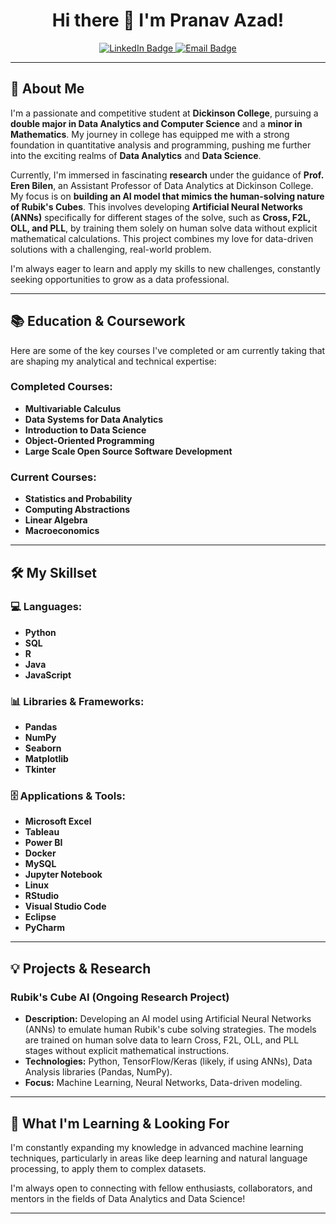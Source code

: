 <h1 align="center">Hi there 👋 I'm Pranav Azad!</h1>

<p align="center">
  <a href="https://www.linkedin.com/in/pranav-azad-118b87201/" target="_blank">
    <img src="https://img.shields.io/badge/LinkedIn-0077B5?style=for-the-badge&logo=linkedin&logoColor=white" alt="LinkedIn Badge"/>
  </a>
  <a href="mailto:your.email@example.com">  <img src="https://img.shields.io/badge/Email-D14836?style=for-the-badge&logo=gmail&logoColor=white" alt="Email Badge"/>
  </a>
  </p>

---

## 🚀 About Me

I'm a passionate and competitive student at **Dickinson College**, pursuing a **double major in Data Analytics and Computer Science** and a **minor in Mathematics**. My journey in college has equipped me with a strong foundation in quantitative analysis and programming, pushing me further into the exciting realms of **Data Analytics** and **Data Science**.

Currently, I'm immersed in fascinating **research** under the guidance of **Prof. Eren Bilen**, an Assistant Professor of Data Analytics at Dickinson College. My focus is on **building an AI model that mimics the human-solving nature of Rubik's Cubes**. This involves developing **Artificial Neural Networks (ANNs)** specifically for different stages of the solve, such as **Cross, F2L, OLL, and PLL**, by training them solely on human solve data without explicit mathematical calculations. This project combines my love for data-driven solutions with a challenging, real-world problem.

I'm always eager to learn and apply my skills to new challenges, constantly seeking opportunities to grow as a data professional.

---

## 📚 Education & Coursework

Here are some of the key courses I've completed or am currently taking that are shaping my analytical and technical expertise:

### Completed Courses:
* **Multivariable Calculus**
* **Data Systems for Data Analytics**
* **Introduction to Data Science**
* **Object-Oriented Programming**
* **Large Scale Open Source Software Development**

### Current Courses:
* **Statistics and Probability**
* **Computing Abstractions**
* **Linear Algebra**
* **Macroeconomics**

---

## 🛠️ My Skillset

### 💻 Languages:
* **Python**
* **SQL**
* **R**
* **Java**
* **JavaScript**

### 📊 Libraries & Frameworks:
* **Pandas**
* **NumPy**
* **Seaborn**
* **Matplotlib**
* **Tkinter**

### 🗄️ Applications & Tools:
* **Microsoft Excel**
* **Tableau**
* **Power BI**
* **Docker**
* **MySQL**
* **Jupyter Notebook**
* **Linux**
* **RStudio**
* **Visual Studio Code**
* **Eclipse**
* **PyCharm**

---

## 💡 Projects & Research

### Rubik's Cube AI (Ongoing Research Project)
* **Description:** Developing an AI model using Artificial Neural Networks (ANNs) to emulate human Rubik's cube solving strategies. The models are trained on human solve data to learn Cross, F2L, OLL, and PLL stages without explicit mathematical instructions.
* **Technologies:** Python, TensorFlow/Keras (likely, if using ANNs), Data Analysis libraries (Pandas, NumPy).
* **Focus:** Machine Learning, Neural Networks, Data-driven modeling.

---

## 🌱 What I'm Learning & Looking For

I'm constantly expanding my knowledge in advanced machine learning techniques, particularly in areas like deep learning and natural language processing, to apply them to complex datasets.

I'm always open to connecting with fellow enthusiasts, collaborators, and mentors in the fields of Data Analytics and Data Science!

---
